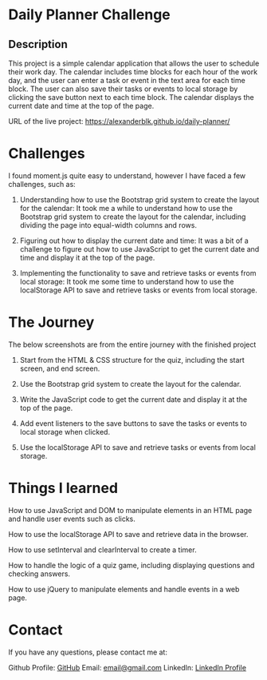 # Daily Planner Challenge

## Description
This project is a simple calendar application that allows the user to schedule their work day. The calendar includes time blocks for each hour of the work day, and the user can enter a task or event in the text area for each time block. The user can also save their tasks or events to local storage by clicking the save button next to each time block. The calendar displays the current date and time at the top of the page.

URL of the live project: https://alexanderblk.github.io/daily-planner/

# Challenges

I found moment.js quite easy to understand, however I have faced a few challenges, such as:

1. Understanding how to use the Bootstrap grid system to create the layout for the calendar: It took me a while to understand how to use the Bootstrap grid system to create the layout for the calendar, including dividing the page into equal-width columns and rows.

2. Figuring out how to display the current date and time: It was a bit of a challenge to figure out how to use JavaScript to get the current date and time and display it at the top of the page.

3. Implementing the functionality to save and retrieve tasks or events from local storage: It took me some time to understand how to use the localStorage API to save and retrieve tasks or events from local storage.

# The Journey

The below screenshots are from the entire journey with the finished project

1. Start from the HTML & CSS structure for the quiz, including the start screen, and end screen.

2. Use the Bootstrap grid system to create the layout for the calendar.

3. Write the JavaScript code to get the current date and display it at the top of the page.

4. Add event listeners to the save buttons to save the tasks or events to local storage when clicked.

5. Use the localStorage API to save and retrieve tasks or events from local storage.


# Things I learned

How to use JavaScript and DOM to manipulate elements in an HTML page and handle user events such as clicks.

How to use the localStorage API to save and retrieve data in the browser.

How to use setInterval and clearInterval to create a timer.

How to handle the logic of a quiz game, including displaying questions and checking answers.

How to use jQuery to manipulate elements and handle events in a web page.

# Contact

If you have any questions, please contact me at:

Github Profile: [GitHub](https://github.com/alexanderblk)
Email: email@gmail.com
LinkedIn: [LinkedIn Profile](https://www.linkedin.com/in/alexandru-c-dumitru/)
